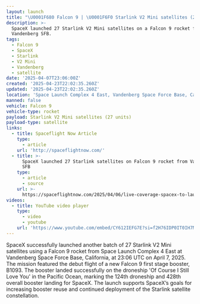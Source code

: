 ```yaml
---
layout: launch
title: "\U0001F680 Falcon 9 | \U0001F6F0 Starlink V2 Mini satellites (27 units)"
description: >-
  SpaceX launched 27 Starlink V2 Mini satellites on a Falcon 9 rocket from
  Vandenberg SFB.
tags:
  - Falcon 9
  - SpaceX
  - Starlink
  - V2 Mini
  - Vandenberg
  - satellite
date: '2025-04-07T23:06:00Z'
created: '2025-04-23T22:02:35.260Z'
updated: '2025-04-23T22:02:35.260Z'
location: 'Space Launch Complex 4 East, Vandenberg Space Force Base, California'
manned: false
vehicle: Falcon 9
vehicle-type: rocket
payload: Starlink V2 Mini satellites (27 units)
payload-type: satellite
links:
  - title: Spaceflight Now Article
    type:
      - article
    url: 'http://spaceflightnow.com/'
  - title: >-
      SpaceX launched 27 Starlink satellites on Falcon 9 rocket from Vandenberg
      SFB
    type:
      - article
      - source
    url: >-
      https://spaceflightnow.com/2025/04/06/live-coverage-spacex-to-launch-27-starlink-satellites-on-falcon-9-rocket-from-vandenberg-sfb-2/
videos:
  - title: YouTube video player
    type:
      - video
      - youtube
    url: 'https://www.youtube.com/embed/CY612IEFG7E?si=f2H76IDP0IT0IH7M'
---
```

SpaceX successfully launched another batch of 27 Starlink V2 Mini satellites using a Falcon 9 rocket from Space Launch Complex 4 East at Vandenberg Space Force Base, California, at 23:06 UTC on April 7, 2025. The mission featured the debut flight of a new Falcon 9 first stage booster, B1093. The booster landed successfully on the droneship 'Of Course I Still Love You' in the Pacific Ocean, marking the 124th droneship and 428th overall booster landing for SpaceX. The launch supports SpaceX’s goals for increasing booster reuse and continued deployment of the Starlink satellite constellation.
